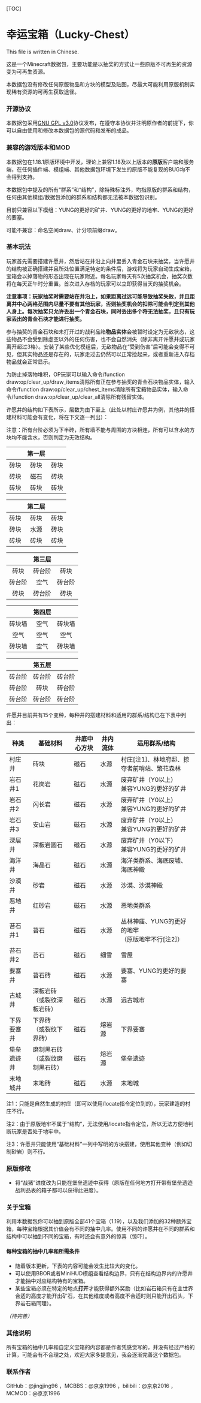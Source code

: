 [TOC]

# 幸运宝箱（Lucky-Chest）

This file is written in Chinese.

这是一个Minecraft数据包，主要功能是以抽奖的方式让一些原版不可再生的资源变为可再生资源。

本数据包没有修改任何原版物品和方块的模型及贴图，尽最大可能利用原版机制实现稀有资源的可再生获取途径。

### 开源协议

本数据包采用[GNU GPL v3.0](http://www.gnu.org/licenses/gpl-3.0.en.html)协议发布，在遵守本协议并注明原作者的前提下，你可以自由使用和修改本数据包的源代码和发布的成品。

### 兼容的游戏版本和MOD

本数据包在1.18.1原版环境中开发，理论上兼容1.18及以上版本的**原版**客户端和服务端，在任何插件端、模组端、其他数据包环境下发生的原版不能复现的BUG均不会得到支持。

本数据包中提及的所有“群系”和“结构”，除特殊标注外，均指原版的群系和结构，任何由其他模组/数据包添加的群系和结构都无法被本数据包识别。

目前只兼容以下模组：YUNG的更好的矿井、YUNG的更好的地牢、YUNG的更好的要塞。

可能不兼容：命名空间draw、计分项前缀draw。

### 基本玩法

玩家首先需要搭建许愿井，然后站在井沿上向井里丢入青金石块来抽奖，当许愿井的结构被正确搭建并且所处位置满足特定的条件后，游戏将为玩家自动生成宝箱，宝箱会以掉落物的形态出现在玩家附近。每名玩家每天有5次抽奖机会，抽奖次数将在每天正午时分重置。首次进入存档的玩家可以立即获得当天的抽奖机会。

**注意事项：玩家抽奖时需要站在井沿上，如果距离过远可能导致抽奖失败，并且距离井中心两格范围内尽量不要有其他玩家，否则抽奖机会的扣除可能会判定到其他人身上。每次抽奖只允许丢出一个青金石块，同时丢出多个将无法抽奖，且只有玩家丢出的青金石块才能进行抽奖。**

参与抽奖的青金石块和未打开过的战利品箱**物品实体**会被暂时设定为无敌状态，这些物品不会受到除虚空以外的任何伤害，也不会自然消失（除非离开许愿井或玩家离开超过3格）。安装了某些优化模组后，无敌物品在“受到伤害”后可能会变得不可见，但其实物品还是存在的，玩家走过去仍然可以正常捡起来，或者重新进入存档物品就会正常显示。

为防止掉落物堆积，OP玩家可以输入命令/function draw:op/clear_up/draw_items清除所有正在参与抽奖的青金石块物品实体，输入命令/function draw:op/clear_up/chest_items清除所有宝箱物品实体，输入命令/function draw:op/clear_up/clear_all清除所有残留实体。

许愿井的结构如下表所示，层数为由下至上（此处以村庄许愿井为例，其他井的搭建材料可能会有变化，将在下文逐一列出）：

注意：所有台阶必须为下半砖，所有墙不能与周围的方块相连，所有可以含水的方块均不能含水，否则判定为无效结构。

|      | 第一层  |      |
| :--: | :--: | :--: |
|  砖块  |  砖块  |  砖块  |
|  砖块  |  磁石  |  砖块  |
|  砖块  |  砖块  |  砖块  |

|      | 第二层  |      |
| :--: | :--: | :--: |
|  砖块  |  砖块  |  砖块  |
|  砖块  |  水源  |  砖块  |
|  砖块  |  砖块  |  砖块  |

|      | 第三层  |      |
| :--: | :--: | :--: |
|  砖块  | 砖台阶  |  砖块  |
| 砖台阶  |  空气  | 砖台阶  |
|  砖块  | 砖台阶  |  砖块  |

|      | 第四层  |      |
| :--: | :--: | :--: |
| 砖块墙  |  空气  | 砖块墙  |
|  空气  |  空气  |  空气  |
| 砖块墙  |  空气  | 砖块墙  |

|      | 第五层  |      |
| :--: | :--: | :--: |
| 砖台阶  | 砖台阶  | 砖台阶  |
| 砖台阶  |  砖块  | 砖台阶  |
| 砖台阶  | 砖台阶  | 砖台阶  |

许愿井目前共有15个变种，每种井的搭建材料和适用的群系/结构已在下表中列出：

| 种类    | 基础材料                 | 井底中心方块 | 井内流体 | 适用群系/结构                          |
| ----- | -------------------- | ------ | ---- | -------------------------------- |
| 村庄井   | 砖块                   | 磁石     | 水源   | 村庄[注1]、林地府邸、掠夺者前哨站、繁花森林          |
| 岩石井1  | 花岗岩                  | 磁石     | 水源   | 废弃矿井（Y0以上）<br/>兼容YUNG的更好的矿井      |
| 岩石井2  | 闪长岩                  | 磁石     | 水源   | 废弃矿井（Y0以上）<br/>兼容YUNG的更好的矿井      |
| 岩石井3  | 安山岩                  | 磁石     | 水源   | 废弃矿井（Y0以上）<br/>兼容YUNG的更好的矿井      |
| 深层井   | 深板岩圆石                | 磁石     | 水源   | 废弃矿井（Y0以下）<br/>兼容YUNG的更好的矿井      |
| 海洋井   | 海晶石                  | 磁石     | 水源   | 海洋类群系、海底废墟、海底神殿                  |
| 沙漠井   | 砂岩                   | 磁石     | 水源   | 沙漠、沙漠神殿                          |
| 恶地井   | 红砂岩                  | 磁石     | 水源   | 恶地类群系                            |
| 苔石井1  | 苔石                   | 磁石     | 水源   | 丛林神庙、YUNG的更好的地牢<br/>（原版地牢不行[注2]） |
| 苔石井2  | 苔石                   | 磁石     | 细雪   | 雪屋                               |
| 要塞井   | 苔石砖                  | 磁石     | 水源   | 要塞、YUNG的更好的要塞                    |
| 古城井   | 深板岩砖<br/>（或裂纹深板岩砖）   | 磁石     | 水源   | 远古城市                             |
| 下界要塞井 | 下界砖<br/>（或裂纹下界砖）     | 磁石     | 熔岩源  | 下界要塞                             |
| 堡垒遗迹井 | 磨制黑石砖<br/>（或裂纹磨制黑石砖） | 磁石     | 熔岩源  | 堡垒遗迹                             |
| 末地城井  | 末地砖                  | 磁石     | 水源   | 末地城                              |

注1：只能是自然生成的村庄（即可以使用/locate指令定位到的），玩家建造的村庄不行。

注2：由于原版地牢不属于“结构”，无法使用/locate指令定位，所以无法方便地判断玩家是否处于地牢中。

注3：许愿井只能使用“基础材料”一列中写明的方块搭建，使用其他变种（例如切制砂岩）则不行。

### 原版修改

* 将“战猪”进度改为只能在堡垒遗迹中获得（原版在任何地方打开带有堡垒遗迹战利品表的箱子都可以获得此进度）。

### 关于宝箱

利用本数据包你可以抽到原版全部41个宝箱（1.19），以及我们添加的32种额外宝箱，每种宝箱根据其价值会有不同的抽中几率。使用不同的许愿井在不同的群系和结构中可以抽到不同的宝箱，有时还会有意外的惊喜（惊吓）。

#### 每种宝箱的抽中几率和所需条件

* 随着版本更新，下表的内容可能会发生比较大的变化。
* 可以使用BBOR或者MiniHUD模组查看结构边界，只有在结构边界内的许愿井才能抽中对应结构特有的宝箱。
* 某些宝箱必须在特定的地点**打开**才能获得额外奖励（比如岩石箱只有在主世界合适的高度才能开出矿石，在其他维度或者高度不合适时则只能开出石头，下界岩石箱同理）。

*（待完善）*

### 其他说明

所有宝箱的抽中几率和自定义宝箱的内容都是作者凭感觉写的，并没有经过严格的计算，可能会有不合理之处，欢迎大家多提意见，我会逐渐完善这个数据包。

### 联系作者

GitHub：@jingjing96 ，MCBBS：@京京1996 ，bilibili：@京京2016 ，MCMOD：@京京1996